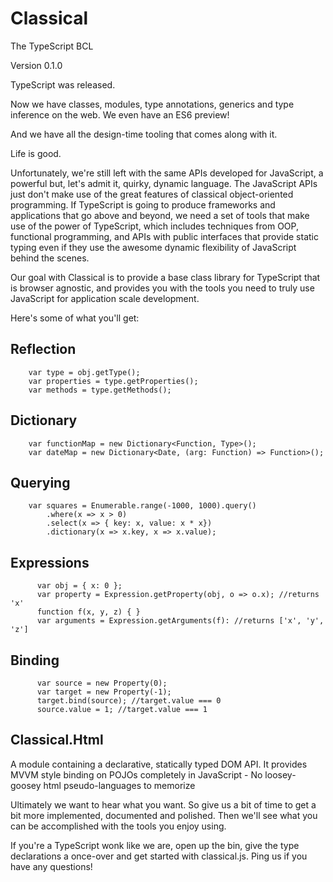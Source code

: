 # Classical


The TypeScript BCL


Version 0.1.0

TypeScript was released.

Now we have classes, modules, type annotations, generics and type inference on the web. We even have an ES6 preview! 

And we have all the design-time tooling that comes along with it. 

Life is good.

Unfortunately, we're still left with the same APIs developed for JavaScript, a powerful but, let's admit it, quirky, dynamic language. 
The JavaScript APIs just don't make use of the great features of classical object-oriented programming. If TypeScript is going to produce 
frameworks and applications that go above and beyond, we need a set of tools that make use of the power of TypeScript, which includes 
techniques from OOP, functional programming, and APIs with public interfaces that provide static typing even if they use the awesome 
dynamic flexibility of JavaScript behind the scenes. 


Our goal with Classical is to provide a base class library for TypeScript that is browser agnostic, and provides
you with the tools you need to truly use JavaScript for application scale development. 


Here's some of what you'll get:

## Reflection
```
	var type = obj.getType();
	var properties = type.getProperties();
    var methods = type.getMethods();
```

## Dictionary
```
	var functionMap = new Dictionary<Function, Type>();
	var dateMap = new Dictionary<Date, (arg: Function) => Function>();
```
     
## Querying
```
    var squares = Enumerable.range(-1000, 1000).query()
		.where(x => x > 0)
        .select(x => { key: x, value: x * x})
        .dictionary(x => x.key, x => x.value);
```
  
## Expressions
```
	  var obj = { x: 0 };
	  var property = Expression.getProperty(obj, o => o.x); //returns 'x'
	  function f(x, y, z) { }
	  var arguments = Expression.getArguments(f): //returns ['x', 'y', 'z']
```
	  
## Binding
```
	  var source = new Property(0);
	  var target = new Property(-1);
	  target.bind(source); //target.value === 0
	  source.value = 1; //target.value === 1
```

## Classical.Html
A module containing a declarative, statically typed DOM API.
It provides MVVM style binding on POJOs completely in JavaScript -
No loosey-goosey html pseudo-languages to memorize

Ultimately we want to hear what you want. 
So give us a bit of time to get a bit more implemented, documented and polished.
Then we'll see what you can be accomplished with the tools you enjoy using.

If you're a TypeScript wonk like we are, open up the bin, give the type declarations a once-over and get started with classical.js.
Ping us if you have any questions!

